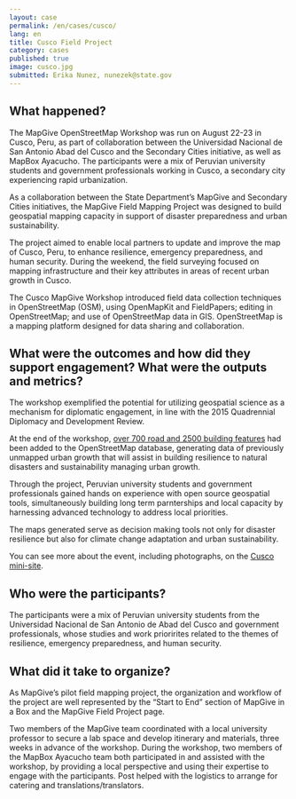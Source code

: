 ```yaml
---
layout: case
permalink: /en/cases/cusco/
lang: en
title: Cusco Field Project
category: cases
published: true
image: cusco.jpg
submitted: Erika Nunez, nunezek@state.gov
---
```


## What happened?

The MapGive OpenStreetMap Workshop was run on August 22-23 in Cusco, Peru, as part of collaboration between the Universidad Nacional de San Antonio Abad del Cusco and the Secondary Cities initiative, as well as MapBox Ayacucho. The participants were a mix of Peruvian university students and government professionals working in Cusco, a secondary city experiencing rapid urbanization. 

As a collaboration between the State Department’s MapGive and Secondary Cities initiatives, the MapGive Field Mapping Project was designed to build geospatial mapping capacity in support of disaster preparedness and urban sustainability. 

The project aimed to enable local partners to update and improve the map of Cusco, Peru, to enhance resilience, emergency preparedness, and human security. During the weekend, the field surveying focused on mapping infrastructure and their key attributes in areas of recent urban growth in Cusco. 

The Cusco MapGive Workshop introduced field data collection techniques in OpenStreetMap (OSM), using OpenMapKit and FieldPapers; editing in OpenStreetMap; and use of OpenStreetMap data in GIS. OpenStreetMap is a mapping platform designed for data sharing and collaboration.

## What were the outcomes and how did they support engagement? What were the outputs and metrics?

The workshop exemplified the potential for utilizing geospatial science as a mechanism for diplomatic engagement, in line with the 2015 Quadrennial Diplomacy and Development Review.

At the end of the workshop, [over 700 road and 2500 building features](http://mapgive.state.gov/events/cusco/resultados/osmdown/) had been added to the OpenStreetMap database, generating data of previously unmapped urban growth that will assist in building resilience to natural disasters and sustainability managing urban growth. 

Through the project, Peruvian university students and government professionals gained hands on experience with open source geospatial tools, simultaneously building long term parnterships and local capacity by harnessing advanced technology to address local priorities.

The maps generated serve as decision making tools not only for disaster resilience but also for climate change adaptation and urban sustainability.

You can see more about the event, including photographs, on the [Cusco mini-site](http://mapgive.state.gov/events/cusco/resultados/).

## Who were the participants?

The participants were a mix of Peruvian university students from the Universidad Nacional de San Antonio de Abad del Cusco and government professionals, whose studies and work priorirites related to the themes of resilience, emergency preparedness, and human security.

## What did it take to organize?

As MapGive’s pilot field mapping project, the organization and workflow of the project are well represented by the “Start to End” section of MapGive in a Box and the MapGive Field Project page.

Two members of the MapGive team coordinated with a local university professor to secure a lab space and develop itinerary and materials, three weeks in advance of the workshop. During the workshop, two members of the MapBox Ayacucho team both participated in and assisted with the workshop, by providing a local perspective and using their expertise to engage with the participants. Post helped with the logistics to arrange for catering and translations/translators.
